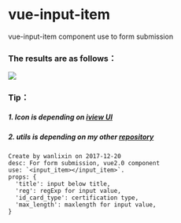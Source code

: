 # vue-input-item
vue-input-item component use to form submission

### The results are as follows：
![](https://github.com/wanlixi/vue-input-item/edit/master/vue-input-item.gif)
### Tip：
##### 1. Icon is depending on [iview UI](http://v1.iviewui.com/components/icon)
##### 2. utils is depending on my other [repository](https://github.com/wanlixi/utils.js)


```
Create by wanlixin on 2017-12-20
desc: For form submission, vue2.0 component
use: `<input_item></input_item>`.
props: {
  'title': input below title, 
  'reg': regExp for input value, 
  'id_card_type': certification type, 
  'max_length': maxlength for input value,
}
 ```
